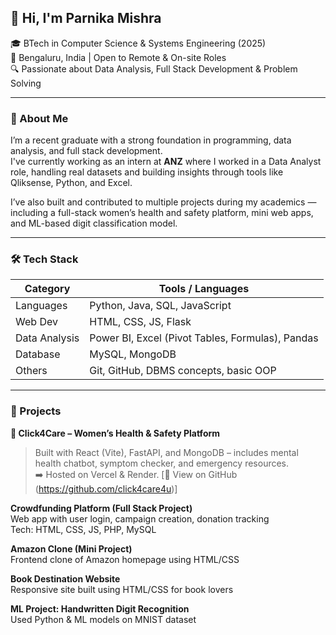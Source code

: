 ## 👋 Hi, I'm Parnika Mishra

🎓 BTech in Computer Science & Systems Engineering (2025)  
📍 Bengaluru, India | Open to Remote & On-site Roles  
🔍 Passionate about Data Analysis, Full Stack Development & Problem Solving

---
### 📌 About Me

I’m a recent graduate with a strong foundation in programming, data analysis, and full stack development.  
I've currently working as an intern at **ANZ** where I worked in a Data Analyst role, handling real datasets and building insights through tools like Qliksense, Python, and Excel.

I’ve also built and contributed to multiple projects during my academics — including a full-stack women’s health and safety platform, mini web apps, and ML-based digit classification model.

---


### 🛠 Tech Stack

| Category        | Tools / Languages                                  |
|---------------- |----------------------------------------------------|
| Languages       | Python, Java, SQL, JavaScript                      |
| Web Dev         | HTML, CSS, JS, Flask                               |
| Data Analysis   | Power BI, Excel (Pivot Tables, Formulas), Pandas   |
| Database        | MySQL, MongoDB                                     |
| Others          | Git, GitHub, DBMS concepts, basic OOP              |

---

### 📌 Projects

**🔗 Click4Care – Women’s Health & Safety Platform**  
> Built with React (Vite), FastAPI, and MongoDB – includes mental health chatbot, symptom checker, and emergency resources.  
➡️ Hosted on Vercel & Render. 
[📂 View on GitHub (https://github.com/click4care4u)]

**Crowdfunding Platform (Full Stack Project)**  
Web app with user login, campaign creation, donation tracking  
Tech: HTML, CSS, JS, PHP, MySQL

**Amazon Clone (Mini Project)**  
Frontend clone of Amazon homepage using HTML/CSS

**Book Destination Website**  
Responsive site built using HTML/CSS for book lovers

**ML Project: Handwritten Digit Recognition**  
Used Python & ML models  on MNIST dataset
